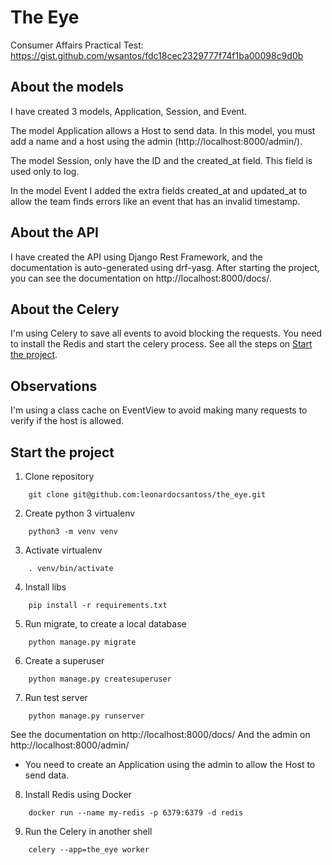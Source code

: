 # The Eye
Consumer Affairs Practical Test: https://gist.github.com/wsantos/fdc18cec2329777f74f1ba00098c9d0b

## About the models

I have created 3 models, Application, Session, and Event.

The model Application allows a Host to send data. In this model, you must add a name and a host using the admin (http://localhost:8000/admin/).

The model Session, only have the ID and the created_at field. This field is used only to log.

In the model Event I added the extra fields created_at and updated_at to allow the team finds errors like an event that has an invalid timestamp.

## About the API

I have created the API using Django Rest Framework, and the documentation is auto-generated using drf-yasg. After starting the project, you can see the documentation on http://localhost:8000/docs/.

## About the Celery

I'm using Celery to save all events to avoid blocking the requests. You need to install the Redis and start the celery process. See all the steps on [Start the project](#start-the-project).

## Observations

I'm using a class cache on EventView to avoid making many requests to verify if the host is allowed.

## Start the project

1. Clone repository
```shell
    git clone git@github.com:leonardocsantoss/the_eye.git
```

2. Create python 3 virtualenv
```shell
    python3 -m venv venv
```

3. Activate virtualenv
```shell
    . venv/bin/activate
```

4. Install libs
```shell
    pip install -r requirements.txt
```

5. Run migrate, to create a local database
```shell
    python manage.py migrate
```

6. Create a superuser
```shell
    python manage.py createsuperuser
```

7. Run test server
```shell
    python manage.py runserver
```
See the documentation on http://localhost:8000/docs/
And the admin on http://localhost:8000/admin/

- You need to create an Application using the admin to allow the Host to send data.


8. Install Redis using Docker
```shell
    docker run --name my-redis -p 6379:6379 -d redis
```

9. Run the Celery in another shell
```shell
    celery --app=the_eye worker
```